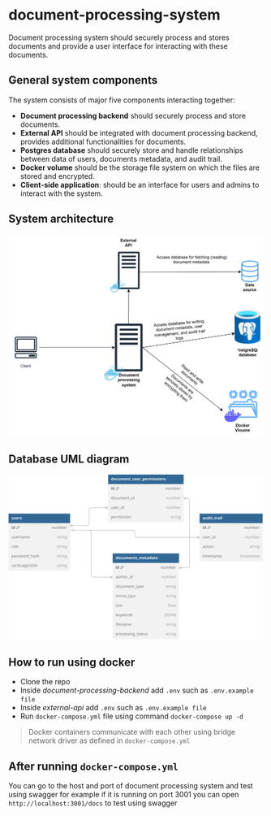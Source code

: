 # document-processing-system
Document processing system should securely process and stores documents and provide a user interface for interacting with these documents.

## General system components
The system consists of major five components interacting together:
* **Document processing backend** should securely process and store documents.
* **External API** should be integrated with document processing backend, provides additional functionalities for documents. 
* **Postgres database** should securely store and handle relationships between data of users, documents metadata, and audit trail.  
* **Docker volume** should be the storage file system on which the files are stored and encrypted.
* **Client-side application**: should be an interface for users and admins to interact with the system. 

## System architecture

<img src="./pictures/sysarch.svg" />

## Database UML diagram

<img src="./pictures/db_uml.svg">

## How to run using docker
- Clone the repo
- Inside *document-processing-backend* add `.env` such as `.env.example file`
- Inside *external-api* add `.env` such as `.env.example file`
- Run `docker-compose.yml` file using command `docker-compose up -d`

> Docker containers communicate with each other using bridge network driver as defined in `docker-compose.yml`

## After running `docker-compose.yml`
You can go to the host and port of document processing system and test using swagger
for example if it is running on port 3001 you can open `http://localhost:3001/docs` to test using swagger



